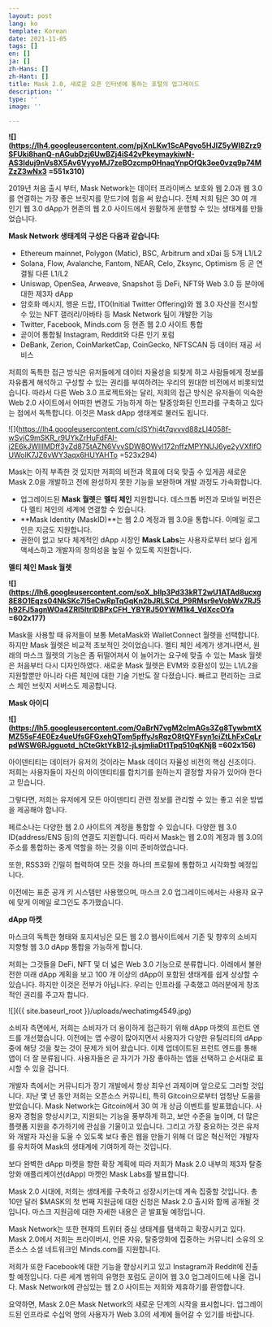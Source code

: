 ```yaml
---
layout: post
lang: ko
template: Korean
date: 2021-11-05
tags: []
en: []
ja: []
zh-Hans: []
zh-Hant: []
title: Mask 2.0, 새로운 오픈 인터넷에 통하는 포털의 업그레이드
description: ''
type: ''
image: ''

---
```

**![](https://lh4.googleusercontent.com/pjXnLKw1ScAPgvo5HJlZ5yWI8Zrz9SFUki8hanQ-nAGubDzj6UwBZj4iS42vPkeymaykiwN-AS3Iduj9nVs8X5Av6VyyoMJ7zeBOzcmp0HnaqYnpOfQk3oe0vzq9p74MZzZ3wNx3 =551x310)**

2019년 처음 출시 부터, Mask Network는 데이터 프라이버스 보호와 웹 2.0과 웹 3.0를 연결하는 가장 좋은 브릿지를 맏드기에 힘을 써 왔습니다. 전체 저희 팀은 30 여 개 인기 웹 3.0 dApp가 현존의 웹 2.0 사이드에서 원활하게 운행할 수 있는 생태계를 만들었습니다.

**Mask Network 생태계의 구성은 다음과 같습니다:**

* Ethereum mainnet, Polygon (Matic), BSC, Arbitrum and xDai 등 5개 L1/L2
* Solana, Flow, Avalanche, Fantom, NEAR, Celo, Zksync, Optimism 등 곧 연결될 다른 L1/L2
* Uniswap, OpenSea, Arweave, Snapshot 등 DeFi, NFT와 Web 3.0 등 분야에 대한 제3자 dApp
* 암호화 메시지, 행운 드랍, ITO(Initial Twitter Offering)와 웹 3.0 자산을 전시할 수 있는 NFT 갤러리/아바타 등 Mask Network 팀이 개발한 기능
* Twitter, Facebook, Minds.com 등 현존 웹 2.0 사이트 통합
* 곧이어 통합될 Instagram, Reddit와 다른 인기 포럼
* DeBank, Zerion, CoinMarketCap, CoinGecko, NFTSCAN 등 데이터 재공 서비스

저희의 독특한 접근 방식은 유저들에게 데이터 자율성을 되찾게 하고 사람들에게 정보를 자유롭게 해석하고 구성할 수 있는 권리를 부여하려는 우리의 원대한 비전에서 비롯되었습니다. 따라서 다른 Web 3.0 프로젝트와는 달리, 저희의 접근 방식은 유저들이 익숙한 Web 2.0 사이트에서 어떠한 변경도 가능하게 하는 탈중앙화된 인프라를 구축하고 있다는 점에서 독특합니다. 이것은 Mask dApp 생태계로 불러도 됩니다.

![](https://lh4.googleusercontent.com/clSYhj4t7qvvvd88zLl4058f-wSvjC9mSKR_r9UYkZrHuFdFAI-i2E6kJWlIIMDff3yZd875tAZN6VvvSDW8OWvl172nffzMPYNUJ6ye2yVXfIfOUWolK7JZ6vWY3aqx6HUYAHTo =523x294)

Mask는 아직 부족한 것 있지만 저희의 비전과 목표에 더욱 맞출 수 있게끔 새로운 Mask 2.0을 개발하고 전에 완성하지 못한 기능을 보완하며 개발 과정도 가속화합니다.

* 업그레이드된 **Mask 월렛**은 **멜티 체인** 지원합니다. 데스크톱 버전과 모바일 버전은 다 멜티 체인의 세계에 연결할 수 있습니다.
* **Mask Identity (MaskID)**는 웹 2.0 계정과 웹 3.0을 통합니다. 이메일 로그인은 지금도 지원합니다.
* 권한이 없고 보다 체계적인 dApp 시장인 **Mask Labs**는 사용자로부터 보다 쉽게 액세스하고 개발자의 창의성을 높일 수 있도록 지원합니다.

**멜티 체인 Mask 월렛**

**![](https://lh6.googleusercontent.com/soX_bllp3Pd33kRT2wU1ATAd8ucxg8E8O1Eqzs04NkSKc7I5eCwRpTqGqKn2bJRLSCd_P9RMsr9eVobWx7RJ5h92FJ5agnWOa4ZRI5ItrIDBPxCFH_YBYRJ50YWM1k4_VdXccOYa =602x177)**

Mask을 사용할 때 유저들이 보통 MetaMask와 WalletConnect 월렛을 선택합니다. 하지만 Mask 월렛은 비교적 초보적인 것이었습니다. 멜티 체인 세계가 생겨나면서, 원래의 마스크 월렛의 기능은 좀 뒤떨어져서 이 늘어가는 요구에 맞출 수 있는 Mask 월렛은 처음부터 다시 디자인하였다. 새로운 Mask 월렛은 EVM와 호환성이 있는 L1/L2을 지원할뿐만 아니라 다른 체인에 대한 기술 기반도 잘 다졌습니다. 빠르고 편리하는 크로스 체인 브릿지 서버스도 제공합니다.

**Mask 아이디**

**![](https://lh5.googleusercontent.com/OaBrN7vgM2cImAGs3Zg8TywbmtXMZ55sF4E0Ez4ueUfsGFGxehQTom5pffyJsRqzO8tQYFsyn1ciZtLhFxCqLrpdWSW6RJgguotd_hCteGktYkB12-jLsjmliaDt1Tpq510qKNjB =602x156)**

아이덴티티는 데이터가 유저의 것이라는 Mask 데이더 자율성 비전의 핵심 신조이다. 저희는 사용자들이 자신의 아이덴티티를 합치기를 원하는지 결정할 자유가 있어야 한다고 믿습니다.

그렇다면, 저희는 유저에게 모든 아이덴티티 관련 정보를 관리할 수 있는 좋고 쉬운 방법을 제공해야 합니다.

페르소나는 다양한 웹 2.0 사이트의 계정을 통합할 수 있습니다. 다양한 웹 3.0 ID(address/ENS 등)의 연결도 지원합니다. 따라서 Mask는 웹 2.0의 계정과 웹 3.0의 주소를 통합하는 중계 역할을 하는 것을 이미 준비하였습니다.

또한, RSS3와 긴밀히 협력하여 모든 것을 하나의 프로필에 통합하고 시각화할 예정입니다.

이전에는 표준 공개 키 시스템만 사용했으며, 마스크 2.0 업그레이드에서는 사용자 요구에 맞게 이메일 로그인도 추가했습니다.

**dApp 마켓**

마스크의 독특한 형태와 포지셔닝은 모든 웹 2.0 웹사이트에서 기존 및 향후의 소비지 지향형 웹 3.0 dApp 통합을 가능하게 합니다.

저희는 그것들을 DeFi, NFT 및 더 넓은 Web 3.0 기능으로 분류합니다. 아래에서 불완전한 미래 dApp 계획을 보고 100 개 이상의 dApp이 포함된 생태계를 쉽게 상상할 수 있습니다. 하지만 이것은 전부가 아닙니다. 우리는 인프라를 구축했고 여러분에게 창조적인 권리를 주고자 합니다.

![]({{ site.baseurl_root }}/uploads/wechatimg4549.jpg)

소비자 측면에서, 저희는 소비자가 더 용이하게 접근하기 위해 dApp 마켓의 프런트 엔드를 개선했습니다. 이전에는 앱 수량이 많아지면서 사용자가 다양한 유틸리티의 dApp 중에 해당 것을 찾는 것이 문제가 되어 왔습니다. 이제 업데이트된 프런트 엔드를 통해 앱이 더 잘 분류됩니다. 사용자들은 곧 자기가 가장 좋아하는 앱을 선택하고 순서대로 표시할 수 있을 겁니다.

개발자 측에서는 커뮤니티가 장기 개발에서 항상 최우선 과제이며 앞으로도 그러할 것입니다. 지난 몇 년 동안 저희는 오픈소스 커뮤니티, 특히 Gitcoin으로부터 엄청난 도움을 받았습니다. Mask Network는 Gitcoin에서 30 여 개 상금 이벤트를 발표했습니다. 사용자 경험을 향상시키고, 지원되는 기능을 풍부하게 하고, 보안 수준을 높이며, 더 많은 플랫폼 지원을 추가하기에 관심을 기울이고 있습니다. 그리고 가장 중요하는 것은 유저와 개발자 자신을 도울 수 있도록 보다 좋은 웹을 만들기 위해 더 많은 혁신적인 개발자를 유치하여 Mask의 생태계에 기여하게 하는 것입니다.

보다 완벽한 dApp 마켓을 향한 확장 계획에 따라 저희가 Mask 2.0 내부의 제3자 탈중앙화 애플리케이션(dApp) 마켓인 Mask Labs를 발표합니다.

Mask 2.0 시대에, 저희는 생태계를 구축하고 성장시키는데 계속 집중할 것입니다. 총 10만 달러 $MASK의 첫 번째 지원금에 대한 신청은 Mask 2.0 출시와 함께 공개될 것입니다. 마스크 지원금에 대한 자세한 내용은 곧 발표될 예정입니다.

Mask Network는 또한 현재의 트위터 중심 생태계를 탬색하고 확장시키고 있다. Mask 2.0에서 저희는 프라이버시, 언론 자유, 탈중앙화에 집중하는 커뮤니티 소유의 오픈소스 소셜 네트워크인 Minds.com를 지원합니다.

저희가 또한 Facebook에 대한 기능을 향상시키고 있고 Instagram과 Reddit에 진출할 예정입니다. 다른 세계 범위의 유명한 포럼도 곧이어 웹 3.0 업그레이드에 나올 겁니다. Mask Network에 관심있는 웹 2.0 사이트는 저희와 제휴하기를 환영합니다.

요약하면, Mask 2.0은 Mask Network의 새로운 단계의 시작을 표시합니다. 업그레이드된 인프라로 수십억 명의 사용자가 Web 3.0의 세계에 들어갈 수 있기를 바랍니다.